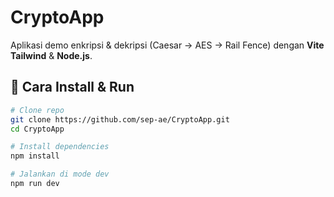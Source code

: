 # CryptoApp

Aplikasi demo enkripsi & dekripsi (Caesar → AES → Rail Fence) dengan **Vite** **Tailwind** & **Node.js**.

## 🚀 Cara Install & Run

```bash
# Clone repo
git clone https://github.com/sep-ae/CryptoApp.git
cd CryptoApp

# Install dependencies
npm install

# Jalankan di mode dev
npm run dev
